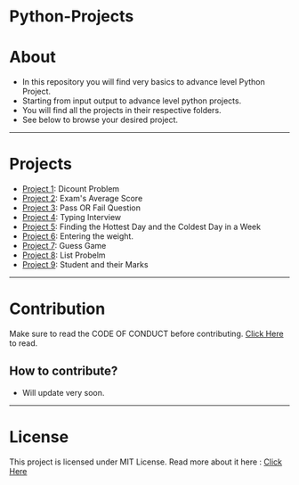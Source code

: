 # Python-Projects

# About
- In this repository you will find very basics to advance level Python Project. 
- Starting from input output to advance level python projects.
- You will find all the projects in their respective folders.
- See below to browse your desired project.

----

# Projects
- [Project 1](https://github.com/saswatsamal/Python-Projects/tree/master/Project%201): Dicount Problem
- [Project 2](https://github.com/saswatsamal/Python-Projects/tree/master/Project%202): Exam's Average Score
- [Project 3](https://github.com/saswatsamal/Python-Projects/tree/master/Project%203): Pass OR Fail Question
- [Project 4](https://github.com/saswatsamal/Python-Projects/tree/master/Project%204): Typing Interview
- [Project 5](https://github.com/saswatsamal/Python-Projects/tree/master/Project%205): Finding the Hottest Day and the Coldest Day in a Week
- [Project 6](https://github.com/saswatsamal/Python-Projects/tree/master/Project%206): Entering the weight.
- [Project 7](https://github.com/saswatsamal/Python-Projects/tree/master/Project%207): Guess Game
- [Project 8](https://github.com/saswatsamal/Python-Projects/tree/master/Project%208): List Probelm
- [Project 9](https://github.com/saswatsamal/Python-Projects/tree/master/Project%209): Student and their Marks

----
# Contribution 
  Make sure to read the CODE OF CONDUCT before contributing. [Click Here](https://github.com/saswatsamal/Python-Projects/blob/master/CODE_OF_CONDUCT.md) to read.

## How to contribute?
- Will update very soon.

----

# License
  This project is licensed under MIT License. Read more about it here : [Click Here](https://github.com/saswatsamal/Python-Projects/blob/master/LICENSE)

